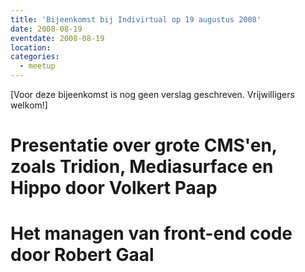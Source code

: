 ```yaml
---
title: 'Bijeenkomst bij Indivirtual op 19 augustus 2008'
date: 2008-08-19
eventdate: 2008-08-19
location:
categories:
  - meetup
---
```


[Voor deze bijeenkomst is nog geen verslag geschreven. Vrijwilligers welkom!]

# Presentatie over grote CMS'en, zoals Tridion, Mediasurface en Hippo door Volkert Paap

# Het managen van front-end code door Robert Gaal
